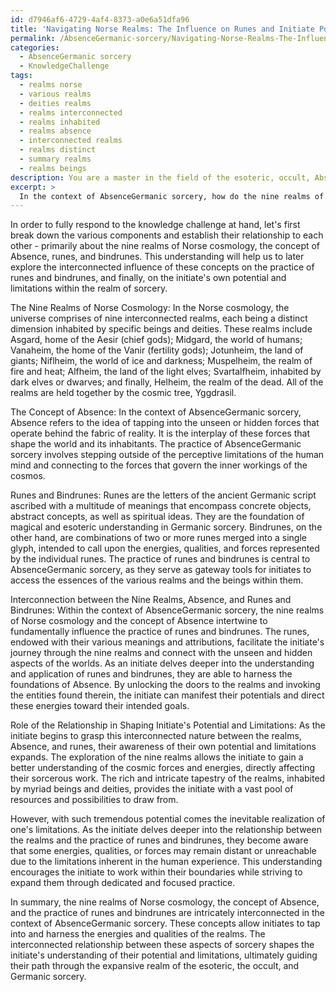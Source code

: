 ```yaml
---
id: d7946af6-4729-4af4-8373-a0e6a51dfa96
title: 'Navigating Norse Realms: The Influence on Runes and Initiate Potential'
permalink: /AbsenceGermanic-sorcery/Navigating-Norse-Realms-The-Influence-on-Runes-and-Initiate-Potential/
categories:
  - AbsenceGermanic sorcery
  - KnowledgeChallenge
tags:
  - realms norse
  - various realms
  - deities realms
  - realms interconnected
  - realms inhabited
  - realms absence
  - interconnected realms
  - realms distinct
  - summary realms
  - realms beings
description: You are a master in the field of the esoteric, occult, AbsenceGermanic sorcery and Education. You are a writer of tests, challenges, books and deep knowledge on AbsenceGermanic sorcery for initiates and students to gain deep insights and understanding from. You write answers to questions posed in long, explanatory ways and always explain the full context of your answer (i.e., related concepts, formulas, examples, or history), as well as the step-by-step thinking process you take to answer the challenges. Be rigorous and thorough, and summarize the key themes, ideas, and conclusions at the end.
excerpt: > 
  In the context of AbsenceGermanic sorcery, how do the nine realms of Norse cosmology and the concept of Absence interconnect to influence the practice of runes and bindrunes, and what role does this relationship play in shaping the initiate's understanding of their own potential and limitations within the realm of sorcery?
---
```

In order to fully respond to the knowledge challenge at hand, let's first break down the various components and establish their relationship to each other - primarily about the nine realms of Norse cosmology, the concept of Absence, runes, and bindrunes. This understanding will help us to later explore the interconnected influence of these concepts on the practice of runes and bindrunes, and finally, on the initiate's own potential and limitations within the realm of sorcery.

The Nine Realms of Norse Cosmology:
In the Norse cosmology, the universe comprises of nine interconnected realms, each being a distinct dimension inhabited by specific beings and deities. These realms include Asgard, home of the Aesir (chief gods); Midgard, the world of humans; Vanaheim, the home of the Vanir (fertility gods); Jotunheim, the land of giants; Niflheim, the world of ice and darkness; Muspelheim, the realm of fire and heat; Alfheim, the land of the light elves; Svartalfheim, inhabited by dark elves or dwarves; and finally, Helheim, the realm of the dead. All of the realms are held together by the cosmic tree, Yggdrasil.

The Concept of Absence:
In the context of AbsenceGermanic sorcery, Absence refers to the idea of tapping into the unseen or hidden forces that operate behind the fabric of reality. It is the interplay of these forces that shape the world and its inhabitants. The practice of AbsenceGermanic sorcery involves stepping outside of the perceptive limitations of the human mind and connecting to the forces that govern the inner workings of the cosmos.

Runes and Bindrunes:
Runes are the letters of the ancient Germanic script ascribed with a multitude of meanings that encompass concrete objects, abstract concepts, as well as spiritual ideas. They are the foundation of magical and esoteric understanding in Germanic sorcery. Bindrunes, on the other hand, are combinations of two or more runes merged into a single glyph, intended to call upon the energies, qualities, and forces represented by the individual runes. The practice of runes and bindrunes is central to AbsenceGermanic sorcery, as they serve as gateway tools for initiates to access the essences of the various realms and the beings within them.

Interconnection between the Nine Realms, Absence, and Runes and Bindrunes:
Within the context of AbsenceGermanic sorcery, the nine realms of Norse cosmology and the concept of Absence intertwine to fundamentally influence the practice of runes and bindrunes. The runes, endowed with their various meanings and attributions, facilitate the initiate's journey through the nine realms and connect with the unseen and hidden aspects of the worlds. As an initiate delves deeper into the understanding and application of runes and bindrunes, they are able to harness the foundations of Absence. By unlocking the doors to the realms and invoking the entities found therein, the initiate can manifest their potentials and direct these energies toward their intended goals.

Role of the Relationship in Shaping Initiate's Potential and Limitations:
As the initiate begins to grasp this interconnected nature between the realms, Absence, and runes, their awareness of their own potential and limitations expands. The exploration of the nine realms allows the initiate to gain a better understanding of the cosmic forces and energies, directly affecting their sorcerous work. The rich and intricate tapestry of the realms, inhabited by myriad beings and deities, provides the initiate with a vast pool of resources and possibilities to draw from.

However, with such tremendous potential comes the inevitable realization of one's limitations. As the initiate delves deeper into the relationship between the realms and the practice of runes and bindrunes, they become aware that some energies, qualities, or forces may remain distant or unreachable due to the limitations inherent in the human experience. This understanding encourages the initiate to work within their boundaries while striving to expand them through dedicated and focused practice.

In summary, the nine realms of Norse cosmology, the concept of Absence, and the practice of runes and bindrunes are intricately interconnected in the context of AbsenceGermanic sorcery. These concepts allow initiates to tap into and harness the energies and qualities of the realms. The interconnected relationship between these aspects of sorcery shapes the initiate's understanding of their potential and limitations, ultimately guiding their path through the expansive realm of the esoteric, the occult, and Germanic sorcery.
